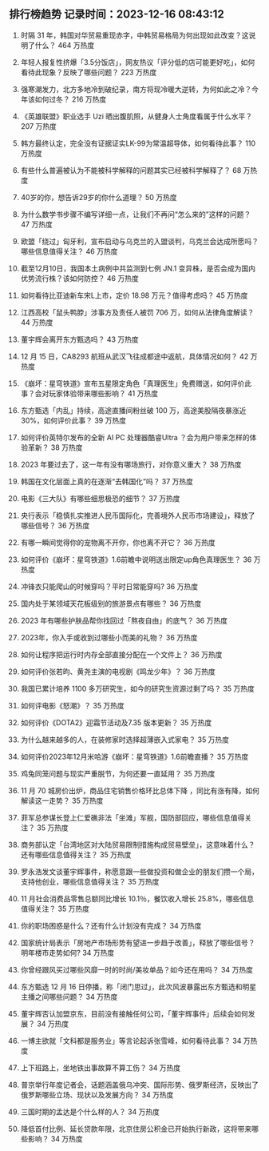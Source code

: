 
## 排行榜趋势 记录时间：2023-12-16 08:43:12
  
  1. 时隔 31 年，韩国对华贸易重现赤字，中韩贸易格局为何出现如此改变？这说明了什么？ 464 万热度
    
  2. 年轻人报复性挤爆「3.5分饭店」，网友热议「评分低的店可能更好吃」，如何看待此现象？反映了哪些问题？ 223 万热度
    
  3. 强寒潮发力，北方多地冷到破纪录，南方将现冷暖大逆转，为何如此之冷？今年该如何过冬？ 216 万热度
    
  4. 《英雄联盟》职业选手 Uzi 晒出腹肌照，从健身人士角度看属于什么水平？ 207 万热度
    
  5. 韩方最终认定，完全没有证据证实LK-99为常温超导体，如何看待此事？ 110 万热度
    
  6. 有些什么普遍被认为不能被科学解释的问题其实已经被科学解释了？ 68 万热度
    
  7. 40岁的你，想告诉29岁的你什么道理？ 50 万热度
    
  8. 为什么数学书步骤不编写详细一点，让我们不再问“怎么来的”这样的问题？ 47 万热度
    
  9. 欧盟「绕过」匈牙利，宣布启动与乌克兰的入盟谈判，乌克兰会达成所愿吗？哪些信息值得关注？ 46 万热度
    
  10. 截至12月10日，我国本土病例中共监测到七例 JN.1 变异株，是否会成为国内优势流行株？该如何防控？ 46 万热度
    
  11. 如何看待比亚迪新车宋L上市，定价 18.98 万元？值得考虑吗？ 45 万热度
    
  12. 江西高校「鼠头鸭脖」涉事方及责任人被罚 706 万，如何从法律角度解读？ 44 万热度
    
  13. 董宇辉会离开东方甄选吗？ 43 万热度
    
  14. 12 月 15 日，CA8293 航班从武汉飞往成都途中返航，具体情况如何？ 42 万热度
    
  15. 《崩坏：星穹铁道》宣布五星限定角色「真理医生」免费赠送，如何评价此事？会对玩家体验带来哪些影响？ 41 万热度
    
  16. 东方甄选「内乱」持续，高途直播间粉丝破 100 万，高途美股隔夜暴涨近 30%，如何评价此事？ 39 万热度
    
  17. 如何评价英特尔发布的全新 AI PC 处理器酷睿Ultra ？会为用户带来怎样的体验革新？ 38 万热度
    
  18. 2023 年要过去了，这一年有没有哪场旅行，对你意义重大？ 38 万热度
    
  19. 韩国在文化层面上真的在逐渐“去韩国化”吗？ 37 万热度
    
  20. 电影《三大队》有哪些细思极恐的细节？ 37 万热度
    
  21. 央行表示「稳慎扎实推进人民币国际化，完善境外人民币市场建设」，释放了哪些信号？ 36 万热度
    
  22. 有哪一瞬间觉得你的宠物离不开你，你也离不开它？ 36 万热度
    
  23. 如何评价《崩坏：星穹铁道》1.6前瞻中说明送出限定up角色真理医生？ 36 万热度
    
  24. 冲锋衣只能爬山的时候穿吗？平时日常能穿吗? 36 万热度
    
  25. 国内处于某领域天花板级别的旅游景点有哪些？ 36 万热度
    
  26. 2023 年有哪些护肤品帮你找回过「熬夜自由」的底气？ 36 万热度
    
  27. 2023年，你入手或收到过哪些小而美的礼物？ 36 万热度
    
  28. 如何让程序把运行时内存全部直接分配在一个文件上？ 36 万热度
    
  29. 如何评价张若昀、黄尧主演的电视剧《鸣龙少年》？ 36 万热度
    
  30. 我国已累计培养 1100 多万研究生，如今的研究生资源过剩了吗？ 35 万热度
    
  31. 如何评电影《怒潮》？ 35 万热度
    
  32. 如何评价《DOTA2》迎霜节活动及7.35 版本更新？ 35 万热度
    
  33. 为什么越来越多的⼈，在装修家时选择超薄嵌入式家电？ 35 万热度
    
  34. 如何评价2023年12月米哈游《崩坏：星穹铁道》1.6前瞻直播？ 35 万热度
    
  35. 鸡兔同笼问题与现实严重脱节，为何还要一直延用？ 35 万热度
    
  36. 11 月 70 城房价出炉，商品住宅销售价格环比总体下降 ，同比有涨有降，如何解读这一走势？ 35 万热度
    
  37. 菲军总参谋长登上仁爱礁非法「坐滩」军舰，国防部回应，哪些信息值得关注？ 35 万热度
    
  38. 商务部认定「台湾地区对大陆贸易限制措施构成贸易壁垒」，这意味着什么？还有哪些信息值得关注？ 35 万热度
    
  39. 罗永浩发文谈董宇辉事件，称愿意跟一些做投资和做企业的朋友们攒一个局，支持他创业，哪些信息值得关注？ 35 万热度
    
  40. 11 月社会消费品零售总额同比增长 10.1％，餐饮收入增长 25.8%，哪些信息值得关注？ 35 万热度
    
  41. 你的职场困惑是什么？还有什么计划没有完成？ 34 万热度
    
  42. 国家统计局表示「房地产市场形势有望进一步趋于改善」，释放了哪些信号？明年楼市走势如何? 34 万热度
    
  43. 你曾经跟风买过哪些风靡一时的时尚/美妆单品？如今还在用吗？ 34 万热度
    
  44. 东方甄选 12 月 16 日停播，称「闭门思过」，此次风波暴露出东方甄选和明星主播之间哪些问题？ 34 万热度
    
  45. 董宇辉否认加盟京东，目前没有接触任何公司，「董宇辉事件」后续会如何发展？ 34 万热度
    
  46. 一博主欲就「文科都是服务业」等言论起诉张雪峰，如何看待此事？ 34 万热度
    
  47. 上下班路上，坐地铁出事故算不算工伤？ 34 万热度
    
  48. 普京举行年度记者会，话题涵盖俄乌冲突、国际形势、俄罗斯经济，反映出了俄罗斯哪些立场、现状以及发展方向？ 34 万热度
    
  49. 三国时期的孟达是个什么样的人？ 34 万热度
    
  50. 降低首付比例、延长贷款年限，北京住房公积金已开始执行新政，这将带来哪些影响？ 34 万热度
    